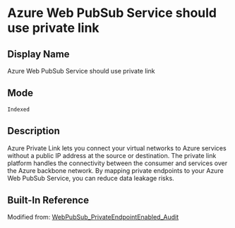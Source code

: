 # Azure Web PubSub Service should use private link

## Display Name

Azure Web PubSub Service should use private link

## Mode

`Indexed`

## Description

Azure Private Link lets you connect your virtual networks to Azure services without a public IP address at the source or destination. The private link platform handles the connectivity between the consumer and services over the Azure backbone network. By mapping private endpoints to your Azure Web PubSub Service, you can reduce data leakage risks.

## Built-In Reference

Modified from: [WebPubSub_PrivateEndpointEnabled_Audit](https://github.com/Azure/azure-policy/blob/master/built-in-policies/policyDefinitions/Web%20PubSub/WebPubSub_PrivateEndpointEnabled_Audit.json)